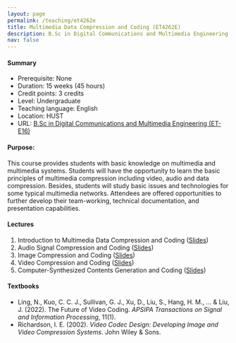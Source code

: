 ```yaml
---
layout: page
permalink: /teaching/et4262e
title: Multimedia Data Compression and Coding (ET4262E)
description: B.Sc in Digital Communications and Multimedia Engineering (ET-E16), Hanoi University of Science and Technology
nav: false
---
```



#### Summary
* Prerequisite: None
* Duration: 15 weeks (45 hours)
* Credit points: 3 credits 
* Level: Undergraduate
* Teaching language: English
* Location: HUST
* URL: [B.Sc in Digital Communications and Multimedia Engineering (ET-E16)](https://ts.hust.edu.vn/training-cate/nganh-dao-tao-dai-hoc/truyen-thong-so-va-ky-thuat-da-phuong-tien-chuong-trinh-tien-tien)

#### Purpose: 
This course provides students with basic knowledge on multimedia and multimedia systems. Students
will have the opportunity to learn the basic principles of multimedia compression including video, audio and data
compression. Besides, students will study basic issues and technologies for some typical multimedia networks.
Attendees are offered opportunities to further develop their team-working, technical documentation, and
presentation capabilities.

#### Lectures
1. Introduction to Multimedia Data Compression and Coding
   ([Slides](https://husteduvn-my.sharepoint.com/:b:/g/personal/trung_luuquang_hust_edu_vn/ES8gE0OhHAdAqAaEyI7Zjc4BIySRrw7251AgrSVF21yc7Q?e=92f9T6))
1. Audio Signal Compression and Coding
   ([Slides](https://husteduvn-my.sharepoint.com/:b:/g/personal/trung_luuquang_hust_edu_vn/EdanZjR4LiZEvEjJJqecIHoBK69x4YbewFM01D5IHis50w?e=WxXLPN))
1. Image Compression and Coding
   ([Slides](https://husteduvn-my.sharepoint.com/:b:/g/personal/trung_luuquang_hust_edu_vn/EWdkD7db8VdOmVx9HIblJTYBdXPsAsUowudwmfsgjPCR6g?e=MQQ6Hd))
1. Video Compression and Coding
   ([Slides](https://husteduvn-my.sharepoint.com/:b:/g/personal/trung_luuquang_hust_edu_vn/EeXPtJG3GIBOp7ukQIZ_BqYBXx3acDtIXYaqtg4HWtal0Q?e=631KRd))
1. Computer-Synthesized Contents Generation and Coding
   ([Slides](https://husteduvn-my.sharepoint.com/:b:/g/personal/trung_luuquang_hust_edu_vn/EdWtvZcNub1MnOHP0dwy2A0B4Ed4spaZIRG7gwKOk9b7Tg?e=bocNsV))


#### Textbooks
* Ling, N., Kuo, C. C. J., Sullivan, G. J., Xu, D., Liu, S., Hang, H. M., ... & Liu, J. (2022). The Future of Video Coding. *APSIPA Transactions on Signal and Information Processing*, 11(1).
* Richardson, I. E. (2002). *Video Codec Design: Developing Image and Video Compression Systems*. John Wiley & Sons.





